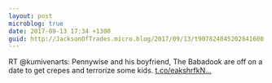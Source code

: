 ```yaml
---
layout: post
microblog: true
date: 2017-09-13 17:34 +1300
guid: http://JacksonOfTrades.micro.blog/2017/09/13/t907824845202841600.html
---
```

RT @kumivenarts: Pennywise and his boyfriend, The Babadook are off on a date to get crepes and terrorize some kids. [t.co/eakshrfkN...](https://t.co/eakshrfkN7)
